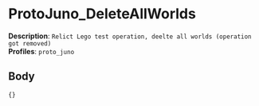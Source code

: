 # ProtoJuno_DeleteAllWorlds

**Description**: `Relict Lego test operation, deelte all worlds (operation got removed)` \
**Profiles**: `proto_juno`

## Body

```js
{}
```
